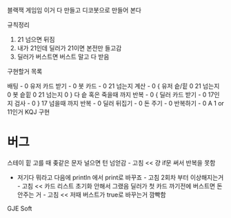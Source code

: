 블랙잭 게임임
이거 다 만들고 디코봇으로 만들어 본다

규칙정리 
1. 21 넘으면 뒤짐
2. 내가 21인데 딜러가 21이면 본전만 들고감
3. 딜러가 버스트면 버스트 말고 다 받음

구현할거 목록

배팅 - 0
유저 카드 받기 - 0
봇 카드 - 0
21 넘는지 계산 - 0
{
유저 슽/힡 0
21 넘는지 0 
봇 슽힡 0
21 넘는지 0
} 다 슽 혹은 죽을때 까지 반복 - 0
{
딜러 카드 받기 - 0
17인지 검사 - 0
} 17 넘을때 까지 반복 - 0
 딜러 뒤집기 - 0
돈 주기 - 0
반복하기 - 0
A 1 or 11인거
KQJ 구현

버그
======================
스테이 힡 고를 때 좆같은 문자 널으면 턴 넘얻감 - 고침 << 걍 if문 써서 반복을 못함
+ 저기다 뭐라고 다음에 println 에서 print로 바꾸죠 - 고침
2회차 부터 이상해지는거 - 고침 << 카드 리스트 초기화 안해서 그랬음
딜러가 첫 카드 까기전에 버스트면 돈 안주는 거 - 고침 << 저때 버스트가 true로 바꾸는거 깜빡함


GJE Soft